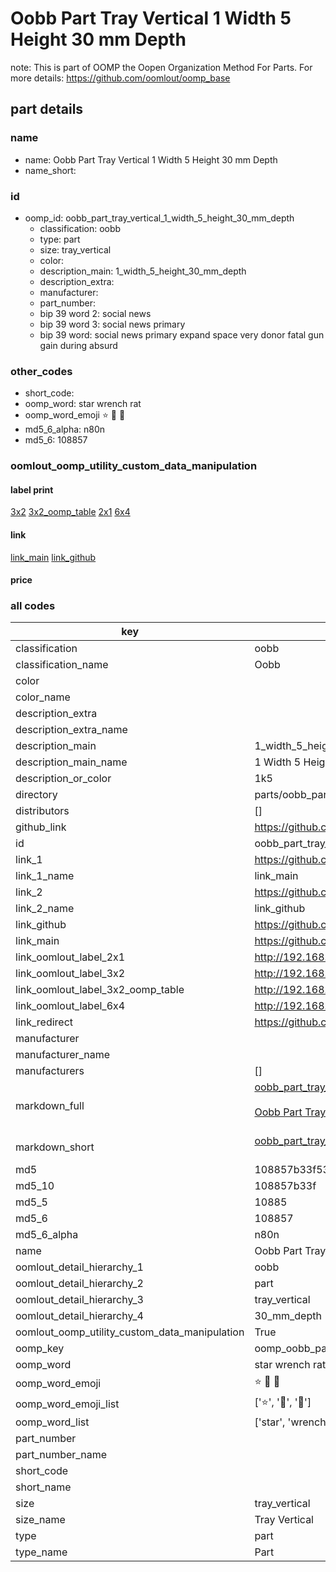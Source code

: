 # Oobb Part Tray Vertical 1 Width 5 Height 30 mm Depth  

note: This is part of OOMP the Oopen Organization Method For Parts. For more details: https://github.com/oomlout/oomp_base

##  part details
  







### name
* name: Oobb Part Tray Vertical 1 Width 5 Height 30 mm Depth
* name_short: 
### id
* oomp_id: oobb_part_tray_vertical_1_width_5_height_30_mm_depth
  * classification: oobb
  * type: part
  * size: tray_vertical
  * color: 
  * description_main: 1_width_5_height_30_mm_depth
  * description_extra: 
  * manufacturer: 
  * part_number: 
  * bip 39 word 2: social news
  * bip 39 word 3: social news primary
  * bip 39 word: social news primary expand space very donor fatal gun gain during absurd

### other_codes
* short_code: 
* oomp_word: star wrench rat
* oomp_word_emoji :star: :wrench: :rat:
* md5_6_alpha: n80n
* md5_6: 108857






### oomlout_oomp_utility_custom_data_manipulation
#### label print
[3x2](http://192.168.1.245:1112/?label=oomp%20n80n)
[3x2_oomp_table](http://192.168.1.108:1112/?label=oomp%20n80n)
[2x1](http://192.168.1.242:1112/?label=oomp%20n80n)
[6x4](http://192.168.1.55:1112/?label=oomp%20n80n)    

#### link

[link_main](https://github.com/oomlout/oomlout_oomp_version_1_messy/tree/main/parts/oobb_part_tray_vertical_1_width_5_height_30_mm_depth) [link_github](https://github.com/oomlout/oomlout_oomp_version_1_messy/tree/main/parts/oobb_part_tray_vertical_1_width_5_height_30_mm_depth)                             

#### price







### all codes 
| key | value |  
| --- | --- |  
| classification | oobb |  
| classification_name | Oobb |  
| color |  |  
| color_name |  |  
| description_extra |  |  
| description_extra_name |  |  
| description_main | 1_width_5_height_30_mm_depth |  
| description_main_name | 1 Width 5 Height 30 mm Depth |  
| description_or_color | 1k5 |  
| directory | parts/oobb_part_tray_vertical_1_width_5_height_30_mm_depth |  
| distributors | [] |  
| github_link | https://github.com/oomlout/oomlout_oomp_part_src/tree/main/parts/oobb_part_tray_vertical_1_width_5_height_30_mm_depth |  
| id | oobb_part_tray_vertical_1_width_5_height_30_mm_depth |  
| link_1 | https://github.com/oomlout/oomlout_oomp_version_1_messy/tree/main/parts/oobb_part_tray_vertical_1_width_5_height_30_mm_depth |  
| link_1_name | link_main |  
| link_2 | https://github.com/oomlout/oomlout_oomp_version_1_messy/tree/main/parts/oobb_part_tray_vertical_1_width_5_height_30_mm_depth |  
| link_2_name | link_github |  
| link_github | https://github.com/oomlout/oomlout_oomp_version_1_messy/tree/main/parts/oobb_part_tray_vertical_1_width_5_height_30_mm_depth |  
| link_main | https://github.com/oomlout/oomlout_oomp_version_1_messy/tree/main/parts/oobb_part_tray_vertical_1_width_5_height_30_mm_depth |  
| link_oomlout_label_2x1 | http://192.168.1.242:1112/?label=oomp%20n80n |  
| link_oomlout_label_3x2 | http://192.168.1.245:1112/?label=oomp%20n80n |  
| link_oomlout_label_3x2_oomp_table | http://192.168.1.108:1112/?label=oomp%20n80n |  
| link_oomlout_label_6x4 | http://192.168.1.55:1112/?label=oomp%20n80n |  
| link_redirect | https://github.com/oomlout/oomlout_oomp_version_1_messy/tree/main/parts/oobb_part_tray_vertical_1_width_5_height_30_mm_depth |  
| manufacturer |  |  
| manufacturer_name |  |  
| manufacturers | [] |  
| markdown_full | [oobb_part_tray_vertical_1_width_5_height_30_mm_depth](none)<br>[](none)<br>[Oobb Part Tray Vertical 1 Width 5 Height 30 Mm Depth](none)<br><br> |  
| markdown_short | [oobb_part_tray_vertical_1_width_5_height_30_mm_depth](none)<br><br> |  
| md5 | 108857b33f53882bcbe8250355654e6f |  
| md5_10 | 108857b33f |  
| md5_5 | 10885 |  
| md5_6 | 108857 |  
| md5_6_alpha | n80n |  
| name | Oobb Part Tray Vertical 1 Width 5 Height 30 mm Depth |  
| oomlout_detail_hierarchy_1 | oobb |  
| oomlout_detail_hierarchy_2 | part |  
| oomlout_detail_hierarchy_3 | tray_vertical |  
| oomlout_detail_hierarchy_4 | 30_mm_depth |  
| oomlout_oomp_utility_custom_data_manipulation | True |  
| oomp_key | oomp_oobb_part_tray_vertical_1_width_5_height_30_mm_depth |  
| oomp_word | star wrench rat |  
| oomp_word_emoji | :star: :wrench: :rat: |  
| oomp_word_emoji_list | [':star:', ':wrench:', ':rat:'] |  
| oomp_word_list | ['star', 'wrench', 'rat'] |  
| part_number |  |  
| part_number_name |  |  
| short_code |  |  
| short_name |  |  
| size | tray_vertical |  
| size_name | Tray Vertical |  
| type | part |  
| type_name | Part |  

